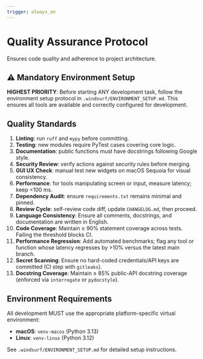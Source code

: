 ```yaml
---
trigger: always_on
---
```


# Quality Assurance Protocol

Ensures code quality and adherence to project architecture.

## ⚠️ Mandatory Environment Setup

**HIGHEST PRIORITY**: Before starting ANY development task, follow the environment setup protocol in `.windsurf/ENVIRONMENT_SETUP.md`. This ensures all tools are available and correctly configured for development.

## Quality Standards

1. **Linting**: run `ruff` and `mypy` before committing.
2. **Testing**: new modules require PyTest cases covering core logic.
3. **Documentation**: public functions must have docstrings following Google style.
4. **Security Review**: verify actions against security rules before merging.
5. **GUI UX Check**: manual test new widgets on macOS Sequoia for visual consistency.
6. **Performance**: for tools manipulating screen or input, measure latency; keep <100 ms.
7. **Dependency Audit**: ensure `requirements.txt` remains minimal and pinned.
8. **Review Cycle**: self-review code diff, update `CHANGELOG.md`, then proceed.
9. **Language Consistency**: Ensure all comments, docstrings, and documentation are written in English.
10. **Code Coverage**: Maintain ≥ 90% statement coverage across tests. Failing the threshold blocks CI.
11. **Performance Regression**: Add automated benchmarks; flag any tool or function whose latency regresses by >10% versus the latest main branch.
12. **Secret Scanning**: Ensure no hard-coded credentials/API keys are committed (CI step with `gitleaks`).
13. **Docstring Coverage**: Maintain ≥ 85% public-API docstring coverage (enforced via `interrogate` or `pydocstyle`).

## Environment Requirements

All development MUST use the appropriate platform-specific virtual environment:
- **macOS**: `venv-macos` (Python 3.13)
- **Linux**: `venv-linux` (Python 3.12)

See `.windsurf/ENVIRONMENT_SETUP.md` for detailed setup instructions.
